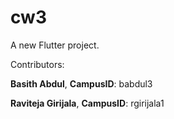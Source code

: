 # cw3

A new Flutter project.

Contributors:

**Basith Abdul**, **CampusID**: babdul3

**Raviteja Girijala**, **CampusID**: rgirijala1
